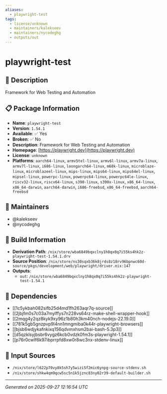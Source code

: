 ```yaml
---
aliases:
  - playwright-test
tags:
  - license/unknown
  - maintainers/kalekseev
  - maintainers/nycodeghg
  - outputs/out
---
```


# playwright-test

## 📝 Description

Framework for Web Testing and Automation

## 📋 Package Information

- **Name**: `playwright-test`
- **Version**: `1.54.1`
- **Available**: ✅ Yes
- **Broken**: ✅ No
- **Description**: Framework for Web Testing and Automation
- **Homepage**: [https://playwright.dev](https://playwright.dev)
- **License**: `unknown`
- **Platforms**: `aarch64-linux`, `armv5tel-linux`, `armv6l-linux`, `armv7a-linux`, `armv7l-linux`, `i686-linux`, `loongarch64-linux`, `m68k-linux`, `microblaze-linux`, `microblazeel-linux`, `mips-linux`, `mips64-linux`, `mips64el-linux`, `mipsel-linux`, `powerpc-linux`, `powerpc64-linux`, `powerpc64le-linux`, `riscv32-linux`, `riscv64-linux`, `s390-linux`, `s390x-linux`, `x86_64-linux`, `x86_64-darwin`, `aarch64-darwin`, `i686-freebsd`, `x86_64-freebsd`, `aarch64-freebsd`
## 👥 Maintainers

- @kalekseev
- @nycodeghg


## 🔧 Build Information

- **Derivation Path**: `/nix/store/wba6849bqxclny1h8qx0q7i55ks4hk2z-playwright-test-1.54.1.drv`
- **Source Position**: `/nix/store/ns30sqxb36k8jrds8z18rv96bpnwc60d-source/pkgs/development/web/playwright/driver.nix:147`
- **Outputs**:
  - `out`:  `/nix/store/wba6849bqxclny1h8qx0q7i55ks4hk2z-playwright-test-1.54.1`

## 🔗 Dependencies

- [[1c5ykbah082sifb25d4md1fh263aqr7q-source]]
- [[2jbjfm0s7c03a7mylffys7n228vs64rz-make-shell-wrapper-hook]]
- [[2mqg4y2qz8kyk9xy96z1b80h3km40nch-nodejs-22.19.0]]
- [[781k5gb5gnzpvp9l4nn1mngmiba0k44r-playwright-browsers]]
- [[bjsb6wdjykafnkixq156qdvmxhsm2bai-bash-5.3p3]]
- [[d5qzklsyjbsbr6vygz6kcb0vdzk0fm3s-playwright-1.54.1]]
- [[p76r0cwlf6k97ibprrpfd8xw0r8wc3nx-stdenv-linux]]

## 📁 Input Sources

- `/nix/store/l622p70vy8k5sh7y5wizi5f2mic6ynpg-source-stdenv.sh`
- `/nix/store/shkw4qm9qcw5sc5n1k5jznc83ny02r39-default-builder.sh`

---
*Generated on 2025-09-27 12:16:54 UTC*
